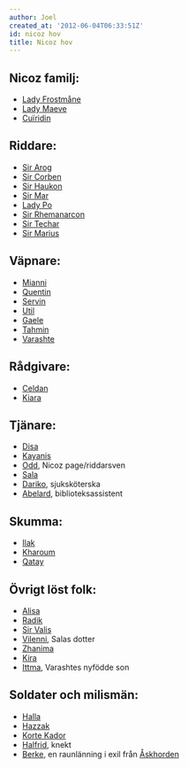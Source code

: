 ```yaml
---
author: Joel
created_at: '2012-06-04T06:33:51Z'
id: nicoz hov
title: Nicoz hov
---
```

## Nicoz familj:

-   [Lady Frostmåne]
-   [Lady Maeve]
-   [Cuïridin]

## Riddare:

-   [Sir Arog]
-   [Sir Corben]
-   [Sir Haukon]
-   [Sir Mar]
-   [Lady Po]
-   [Sir Rhemanarcon]
-   [Sir Techar]
-   [Sir Marius]

## Väpnare:

-   [Mianni]
-   [Quentin]
-   [Servin]
-   [Util]
-   [Gaele]
-   [Tahmin]
-   [Varashte]

## Rådgivare:

-   [Celdan]
-   [Kiara]

## Tjänare:

-   [Disa]
-   [Kayanis]
-   [Odd], Nicoz page/riddarsven
-   [Sala]
-   [Dariko], sjuksköterska
-   [Abelard], biblioteksassistent

## Skumma:

-   [Ilak]
-   [Kharoum]
-   [Qatay]

## Övrigt löst folk:

-   [Alisa]
-   [Radik]
-   [Sir Valis]
-   [Vilenni], Salas dotter
-   [Zhanima]
-   [Kira]
-   [Ittma], Varashtes nyfödde son

## Soldater och milismän:

-   [Halla]
-   [Hazzak]
-   [Korte Kador]
-   [Halfrid], knekt
-   [Berke], en raunlänning i exil från [Åskhorden]

  [Lady Frostmåne]: Lady_Frostmåne
  [Lady Maeve]: Lady_Maeve
  [Cuïridin]: Cuiridin
  [Sir Arog]: Sir_Arog
  [Sir Corben]: Sir_Corben
  [Sir Haukon]: Sir_Haukon
  [Sir Mar]: Sir_Mar
  [Lady Po]: Lady_Po
  [Sir Rhemanarcon]: Sir_Rhemanarcon
  [Sir Techar]: Sir_Techar
  [Sir Marius]: Marius
  [Mianni]: Mianni
  [Quentin]: Quentin
  [Servin]: Servin
  [Util]: Util
  [Gaele]: Gaele
  [Tahmin]: Tahmin
  [Varashte]: Varashte
  [Celdan]: Celdan
  [Kiara]: Kiara
  [Disa]: Disa
  [Kayanis]: Kayanis
  [Odd]: Odd
  [Sala]: Sala
  [Dariko]: Dariko
  [Abelard]: Abelard
  [Ilak]: Ilak
  [Kharoum]: Kharoum
  [Qatay]: Qatay
  [Alisa]: Alisa
  [Radik]: Radik
  [Sir Valis]: Valis_Tarazcan
  [Vilenni]: Vilenni
  [Zhanima]: Zhanima_av_Szarazcons_hus_från_Tzorfalz
  [Kira]: Kira
  [Ittma]: Ittma
  [Halla]: Halla
  [Hazzak]: Hazzak
  [Korte Kador]: Korte_Kador
  [Halfrid]: Halfrid
  [Berke]: Berke
  [Åskhorden]: Åskhorden